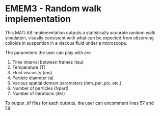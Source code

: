 # EMEM3 - Random walk implementation

This MATLAB implementation outputs a statistically accurate random walk simulation, visually consistent with what can be expected from observing colloids in suspention in a viscous fluid under a microscope. 

The parameters the user can play with are 

1. Time interval between frames (tau)
2. Temperature (T)
3. Fluid viscosity (mu) 
4. Particle diameter (a)
5. Various spatial domain parameters (mm_per_pix, etc.)
6. Number of particles (Npart)
7. Number of iterations (iter)

To output .tif files for each outputs, the user can uncomment lines 57 and 58.
